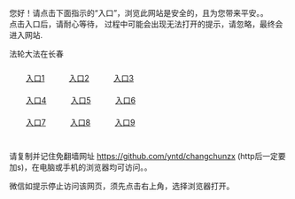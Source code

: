 您好！请点击下面指示的“入口”，浏览此网站是安全的，且为您带来平安。。 <br/>
点击入口后，请耐心等待， 过程中可能会出现无法打开的提示，请忽略，最终会进入网站. </br>

法轮大法在长春<br/>
<div style="padding:10px"><a style="margin:20px" target="_blank" href="https://de9ve0k5eyk0e.cloudfront.net/2Qpsp?fhjcvp" id="ccLink1" rel="nofollow">入口1</a> <a target="_blank" style="margin:20px" href="https://d2ujlt92779cl7.cloudfront.net/2Qpsp?ufcstuyu" id="ccLink2" rel="nofollow">入口2</a> <a style="margin:20px" target="_blank" href="https://d3txkuwlq1hxwh.cloudfront.net/2Qpsp?aolzev" id="ccLink3" rel="nofollow">入口3</a></div>

<div style="padding:10px" ><a style="margin:20px" target="_blank" href="https://de9ve0k5eyk0e.cloudfront.net/2Qpsp?fhjcvp" id="ccLink4" rel="nofollow">入口4</a> <a style="margin:20px" href="https://d2ujlt92779cl7.cloudfront.net/2Qpsp?ufcstuyu" target="_blank" id="ccLink5" rel="nofollow">入口5</a> <a style="margin:20px" href="https://d3txkuwlq1hxwh.cloudfront.net/2Qpsp?aolzev" target="_blank" id="ccLink6" rel="nofollow">入口6</a></div>

<div style="padding:10px"><a style="margin:20px" target="_blank" href="https://de9ve0k5eyk0e.cloudfront.net/2Qpsp?fhjcvp" id="ccLink7" rel="nofollow">入口7</a> <a style="margin:20px" href="https://d2ujlt92779cl7.cloudfront.net/2Qpsp?ufcstuyu" target="_blank" id="ccLink8" rel="nofollow">入口8</a> <a style="margin:20px" target="_blank" href="https://d3txkuwlq1hxwh.cloudfront.net/2Qpsp?aolzev" id="ccLink9" rel="nofollow">入口9</a></div>

<br/>



请复制并记住免翻墙网址 https://github.com/yntd/changchunzx (http后一定要加s)，在电脑或手机的浏览器均可访问。。<br/>

微信如提示停止访问该网页，须先点击右上角，选择浏览器打开。
